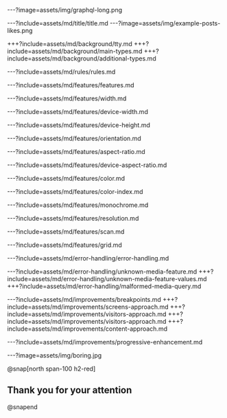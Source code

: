 ---?image=assets/img/graphql-long.png

---?include=assets/md/title/title.md
---?image=assets/img/example-posts-likes.png

+++?include=assets/md/background/tty.md
+++?include=assets/md/background/main-types.md
+++?include=assets/md/background/additional-types.md

---?include=assets/md/rules/rules.md

---?include=assets/md/features/features.md

---?include=assets/md/features/width.md

---?include=assets/md/features/device-width.md

---?include=assets/md/features/device-height.md

---?include=assets/md/features/orientation.md

---?include=assets/md/features/aspect-ratio.md

---?include=assets/md/features/device-aspect-ratio.md

---?include=assets/md/features/color.md

---?include=assets/md/features/color-index.md

---?include=assets/md/features/monochrome.md

---?include=assets/md/features/resolution.md

---?include=assets/md/features/scan.md

---?include=assets/md/features/grid.md

---?include=assets/md/error-handling/error-handling.md

---?include=assets/md/error-handling/unknown-media-feature.md
+++?include=assets/md/error-handling/unknown-media-feature-values.md
+++?include=assets/md/error-handling/malformed-media-query.md

---?include=assets/md/improvements/breakpoints.md
+++?include=assets/md/improvements/screens-approach.md
+++?include=assets/md/improvements/visitors-approach.md
+++?include=assets/md/improvements/visitors-approach.md
+++?include=assets/md/improvements/content-approach.md

---?include=assets/md/improvements/progressive-enhancement.md

---?image=assets/img/boring.jpg

@snap[north span-100 h2-red]
## Thank you for your attention
@snapend

